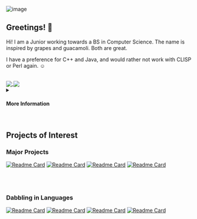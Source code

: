 ![image](https://user-images.githubusercontent.com/105399768/218372462-0ab613fb-f806-4f55-8723-c7205fe3f7b2.png)

## Greetings! 👋
Hi! I am a Junior working towards a BS in Computer Science. The name is inspired by grapes and guacamoli. Both are great. 

I have a preference for C++ and Java, and would rather not work with CLISP or Perl again. :relaxed:

<br>

<!-- HTML for the Widgets Layout -->
<!-- Themes were chosen, to the best of my ability, by 508 Compliance and accessibility design standards -->

<!-- Github Stats Widget
 !-- Provided by https://github.com/anuraghazra/github-readme-stats#responsive-card-theme
 !-- Made responsive to different background themes for better contrast,
 !-- and aligned with Github Language Widget.
  -->
<a href="https://github.com/anuraghazra/convoychat">
  <picture>
  <source align="center" srcset="https://github-readme-stats.vercel.app/api?username=grapemoli&show_icons=true&hide_border=true&theme=flag-india"
        media="(prefers-color-scheme: dark)" />
  <source align="center" srcset="https://github-readme-stats.vercel.app/api?username=grapemoli&show_icons=true&hide_border=true&theme=onedark"
        media="(prefers-color-scheme: light), (prefers-color-scheme: no-preference)" />
  <img align="center" src="https://github-readme-stats.vercel.app/api?username=grapemoli&show_icons=true&hide_border=true&theme=onedark"
        media="" />
  </picture>
</a>
     
<!-- Github Language Widget
 !-- Provided by https://github.com/anuraghazra/github-readme-stats#responsive-card-theme
 !-- Made responsive to different browser themes.
  -->
<a href="https://github.com/anuraghazra/convoychat">
  <picture>
  <source align="center" srcset="https://github-readme-stats.vercel.app/api/top-langs/?username=grapemoli&show_icons=true&layout=compact&hide_border=true&count_private=true&theme=flag-india"
        media="(prefers-color-scheme: dark)" />
  <source align="center" srcset="https://github-readme-stats.vercel.app/api/top-langs/?username=grapemoli&show_icons=true&hide_border=true&layout=compact&theme=dracula"
        media="(prefers-color-scheme: light), (prefers-color-scheme: no-preference)" />
  <img align="center" src="https://github-readme-stats.vercel.app/api/top-langs/?username=grapemoli&show_icons=true&layout=compact&hide_border=true&count_private=true&theme=dracula"
        media="" />
  </picture>
</a>

<br>

<!-- Details Collapsable: Schoolwork & Contact Information -->
<details>
  <summary><h4>More Information</h4></summary>
  <h3> Schoolwork </h3>
  <b> Relevant Courses: </b> Data Structures, Multivariate Calculus, Linear Algebra, Statistics, Client-Side Programming
  
  <br>
  
  <b>Current Courses:</b> Introduction to Software Design, Oracle Database Programming
  
  <h3> Contact Me </h3>
  <i>I have privated repositories on my GitHub Enterprise account that demonstrate good software design principles, such as the SOLID principle. 
    <br>
    For more information, please contact me at <a href="https://www.linkedin.com/in/grapemoli/">LinkedIn</a>.
  </i>
 </details>
 
 <br>


## Projects of Interest
### Major Projects
<!-- Github Widget
       !-- Provided by https://github.com/anuraghazra/github-readme-stats#responsive-card-theme
        -->
[![Readme Card](https://github-readme-stats.vercel.app/api/pin/?username=grapemoli&repo=Webmaster_Hackathon-1&show_owner=true&theme=swift)](https://github.com/grapemoli/https://github-readme-stats.vercel.app/api/pin/?username=grapemoli&repo=PokeDex&show_owner=true&theme=swift)
[![Readme Card](https://github-readme-stats.vercel.app/api/pin/?username=grapemoli&repo=PokeDex&show_owner=true&theme=swift)](https://github.com/grapemoli/PokeDex)
[![Readme Card](https://github-readme-stats.vercel.app/api/pin/?username=grapemoli&repo=MGOT&show_owner=true&theme=swift)](https://github.com/grapemoli/MGOT)
[![Readme Card](https://github-readme-stats.vercel.app/api/pin/?username=grapemoli&repo=spellChecker&show_owner=true&theme=swift)](https://github.com/grapemoli/spellChecker)

<br><br>
### Dabbling in Languages
<!-- Github Widget
 !-- Provided by https://github.com/anuraghazra/github-readme-stats#responsive-card-theme
  -->
[![Readme Card](https://github-readme-stats.vercel.app/api/pin/?username=grapemoli&repo=horseRaceSwift&show_owner=true&theme=vue )](https://github.com/grapemoli/horseRaceSwift)
[![Readme Card](https://github-readme-stats.vercel.app/api/pin/?username=grapemoli&repo=horseRaceVB&show_owner=true&theme=vue )](https://github.com/grapemoli/horseRaceVB)
[![Readme Card](https://github-readme-stats.vercel.app/api/pin/?username=grapemoli&repo=missingNumber&show_owner=true&theme=vue )](https://github.com/grapemoli/missingNumber)
[![Readme Card](https://github-readme-stats.vercel.app/api/pin/?username=grapemoli&repo=javaProblems&show_owner=true&theme=vue )](https://github.com/grapemoli/javaProblems)

